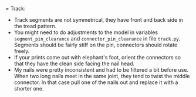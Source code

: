 = Track:

- Track segments are not symmetrical, they have front and back side in the tread pattern.
- You might need to do adjustments to the model in variables `segment_pin_clearance` and `connector_pin_clearance` in file `track.py`.
  Segments should be fairly stiff on the pin, connectors should rotate freely.
- If your prints come out with elephant's foot, orient the connectors so that they have the clean side facing the nail head.
- My nails were pretty inconsistent and had to be filtered a bit before use.
  When two long nails meet in the same joint, they tend to twist the middle connector.
  In that case pull one of the nails out and replace it with a shorter one.
